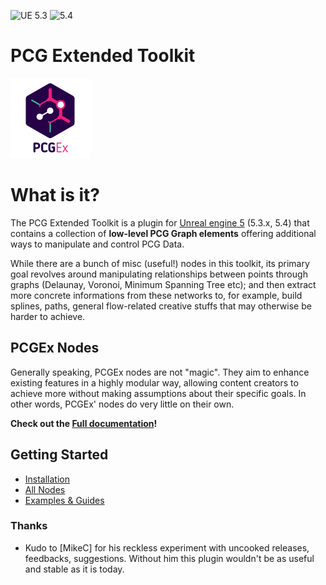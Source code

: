 ![UE 5.3](https://img.shields.io/badge/UE-5.3.x-darkgreen) ![5.4](https://img.shields.io/badge/5.4-darkgreen)
# PCG Extended Toolkit 

![PCGEx](/Resources/Icon128.png)

# What is it?
 The PCG Extended Toolkit is a plugin for [Unreal engine 5](https://www.unrealengine.com/en-US/) (5.3.x, 5.4) that contains a collection of **low-level PCG Graph elements** offering additional ways to manipulate and control PCG Data.

While there are a bunch of misc (useful!) nodes in this toolkit, its primary goal revolves around manipulating relationships between points through graphs (Delaunay, Voronoi, Minimum Spanning Tree etc); and then extract more concrete informations from these networks to, for example, build splines, paths, general flow-related creative stuffs that may otherwise be harder to achieve.

## PCGEx Nodes
Generally speaking, PCGEx nodes are not "magic". They aim to enhance existing features in a highly modular way, allowing content creators to achieve more without making assumptions about their specific goals. In other words, PCGEx' nodes do very little on their own.  

**Check out the [Full documentation](https://nebukam.github.io/PCGExtendedToolkit/)!**

## Getting Started
* [Installation](https://nebukam.github.io/PCGExtendedToolkit/installation/)
* [All Nodes](https://nebukam.github.io/PCGExtendedToolkit/nodes/)
* [Examples & Guides](https://nebukam.github.io/PCGExtendedToolkit/guides/)

### Thanks
- Kudo to [MikeC] for his reckless experiment with uncooked releases, feedbacks, suggestions. Without him this plugin wouldn't be as useful and stable as it is today.
